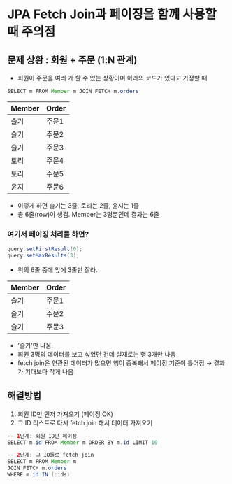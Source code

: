 # JPA Fetch Join과 페이징을 함께 사용할 때 주의점

## 문제 상황 : 회원 + 주문 (1:N 관계)
- 회원이 주문을 여러 개 할 수 있는 상황이며 아래의 코드가 있다고 가정할 때
~~~ java
SELECT m FROM Member m JOIN FETCH m.orders
~~~

| Member | Order |
| ------ | ----- |
| 슬기     | 주문1   |
| 슬기     | 주문2   |
| 슬기     | 주문3   |
| 토리     | 주문4   |
| 토리     | 주문5   |
| 윤지     | 주문6   |

- 이렇게 하면 슬기는 3줄, 토리는 2줄, 윤지는 1줄
- 총 6줄(row)이 생김. Member는 3명뿐인데 결과는 6줄

### 여기서 페이징 처리를 하면?
~~~ java
query.setFirstResult(0);
query.setMaxResults(3);
~~~
- 위의 6줄 중에 앞에 3줄만 잘라.

| Member | Order |
| ------ | ----- |
| 슬기     | 주문1   |
| 슬기     | 주문2   |
| 슬기     | 주문3   |
- '슬기'만 나옴. 
- 회원 3명의 데이터를 보고 싶었던 건데 실재로는 행 3개만 나옴
- fetch join은 연관된 데이터가 많으면 행이 중복돼서 페이징 기준이 틀어짐 → 결과가 기대보다 작게 나옴

## 해결방법
1. 회원 ID만 먼저 가져오기 (페이징 OK)
2. 그 ID 리스트로 다시 fetch join 해서 데이터 가져오기
~~~ java
-- 1단계: 회원 ID만 페이징
SELECT m.id FROM Member m ORDER BY m.id LIMIT 10

-- 2단계: 그 ID들로 fetch join
SELECT m FROM Member m
JOIN FETCH m.orders
WHERE m.id IN (:ids)
~~~
